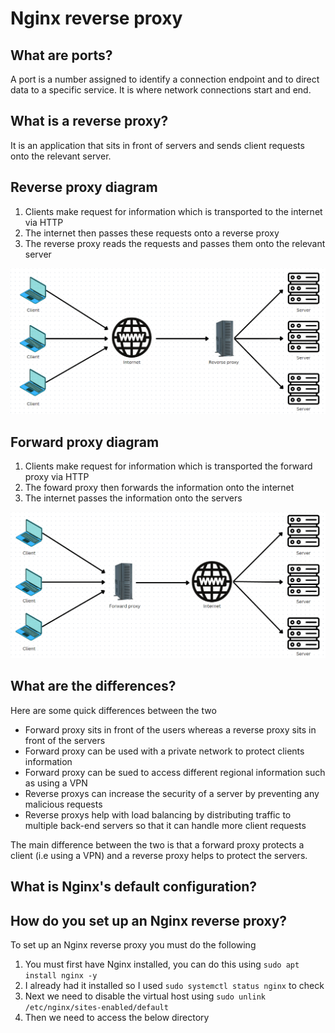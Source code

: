 # Nginx reverse proxy

## What are ports?
A port is a number assigned to identify a connection endpoint and to direct data to a specific service. It is where network connections start and end.

## What is a reverse proxy?
It is an application that sits in front of servers and sends client requests onto the relevant server.

## Reverse proxy diagram
1. Clients make request for information which is transported to the internet via HTTP
2. The internet then passes these requests onto a reverse proxy
3. The reverse proxy reads the requests and passes them onto the relevant server

![Alt text](Reverse%20proxy%20diagram.png)

## Forward proxy diagram
1. Clients make request for information which is transported the forward proxy via HTTP
2. The foward proxy then forwards the information onto the internet
3. The internet passes the information onto the servers

![Alt text](Forward%20proxy%20diagram.png)

## What are the differences?
Here are some quick differences between the two
* Forward proxy sits in front of the users whereas a reverse proxy sits in front of the servers
* Forward proxy can be used with a private network to protect clients information
* Forward proxy can be sued to access different regional information such as using a VPN
* Reverse proxys can increase the security of a server by preventing any malicious requests
* Reverse proxys help with load balancing by distributing traffic to multiple back-end servers so that it can handle more client requests

The main difference between the two is that a forward proxy protects a client (i.e using a VPN) and a reverse proxy helps to protect the servers.

## What is Nginx's default configuration?

## How do you set up an Nginx reverse proxy?
To set up an Nginx reverse proxy you must do the following
1. You must first have Nginx installed, you can do this using ```sudo apt install nginx -y```
2. I already had it installed so I used ```sudo systemctl status nginx``` to check
3. Next we need to disable the virtual host using ```sudo unlink /etc/nginx/sites-enabled/default```
4. Then we need to access the below directory


